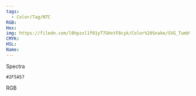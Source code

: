 ```yaml
---
tags:
  - Color/Tag/NTC
RGB:
Hex:
img: https://filedn.com/l0hpzxl1f01yT7GHxtF8cyk/Color%20Snake/SVG_Tumb%20Mass%20No%20Name/2F5A57.svg
CMYK:
HSL:
Name:
---
```

Spectra
```palette
#2F5A57
```
RGB
